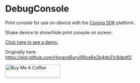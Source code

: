# DebugConsole

Print console for use on-device with the [Corona SDK](https://coronalabs.com/) platform.

Shake device to show/hide print console on screen.

[Click here to see a demo.](https://horacebury.github.io/DebugConsole/Web/)

Originally here: https://gist.github.com/HoraceBury/89ce6e2b4de21c8dedf2

<a href="https://www.buymeacoffee.com/horaceqwofee" target="_blank"><img src="https://www.buymeacoffee.com/assets/img/custom_images/orange_img.png" alt="Buy Me A Coffee" style="height: 41px !important;width: 174px !important;box-shadow: 0px 3px 2px 0px rgba(190, 190, 190, 0.5) !important;-webkit-box-shadow: 0px 3px 2px 0px rgba(190, 190, 190, 0.5) !important;" ></a>

